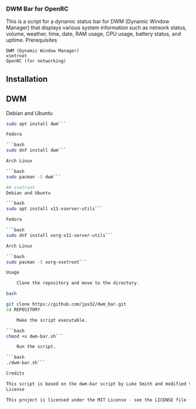 ### DWM Bar for OpenRC 

This is a script for a dynamic status bar for DWM (Dynamic Window Manager) that displays various system information such as network status, volume, weather, time, date, RAM usage, CPU usage, battery status, and uptime.
Prerequisites

    DWM (Dynamic Window Manager)
    xsetroot
    OpenRC (for networking)

## Installation 
## DWM 
Debian and Ubuntu

```bash
sudo apt install dwm```

Fedora

```bash
sudo dnf install dwm```

Arch Linux

```bash
sudo pacman -S dwm```

## xsetroot
Debian and Ubuntu

```bash
sudo apt install x11-xserver-utils```

Fedora

```bash
sudo dnf install xorg-x11-server-utils```

Arch Linux

```bash
sudo pacman -S xorg-xsetroot```

Usage

    Clone the repository and move to the directory.

bash

git clone https://github.com/jpx32/dwm_bar.git
cd REPOSITORY

    Make the script executable.

```bash
chmod +x dwm-bar.sh```

    Run the script.

```bash
./dwm-bar.sh```

Credits

This script is based on the dwm-bar script by Luke Smith and modified to work with OpenRC.
License

This project is licensed under the MIT License - see the LICENSE file for details.
